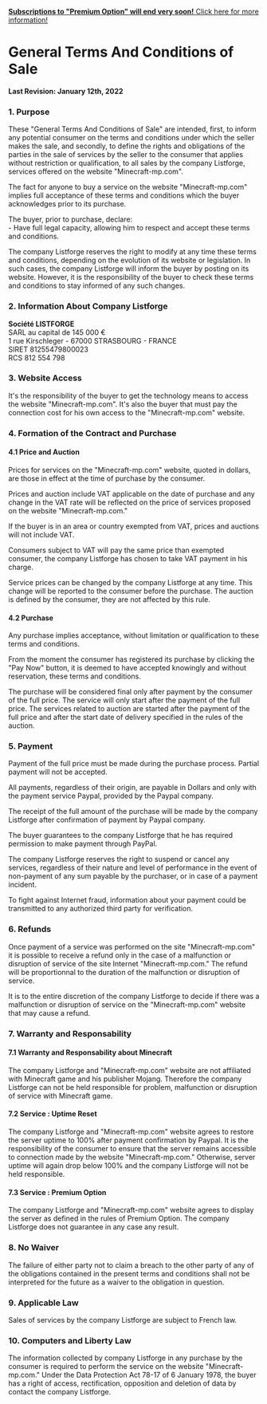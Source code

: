 [**Subscriptions to "Premium Option" will end very soon!** Click here for more information!](https://minecraft-mp.com/servers/premium/)

General Terms And Conditions of Sale
====================================

**Last Revision: January 12th, 2022**

### 1\. Purpose

These "General Terms And Conditions of Sale" are intended, first, to inform any potential consumer on the terms and conditions under which the seller makes the sale, and secondly, to define the rights and obligations of the parties in the sale of services by the seller to the consumer that applies without restriction or qualification, to all sales by the company Listforge, services offered on the website "Minecraft-mp.com".  
  
The fact for anyone to buy a service on the website "Minecraft-mp.com" implies full acceptance of these terms and conditions which the buyer acknowledges prior to its purchase.  
  
The buyer, prior to purchase, declare:  
\- Have full legal capacity, allowing him to respect and accept these terms and conditions.  
  
The company Listforge reserves the right to modify at any time these terms and conditions, depending on the evolution of its website or legislation. In such cases, the company Listforge will inform the buyer by posting on its website. However, it is the responsibility of the buyer to check these terms and conditions to stay informed of any such changes.

### 2\. Information About Company Listforge

**Société LISTFORGE**  
SARL au capital de 145 000 €  
1 rue Kirschleger - 67000 STRASBOURG - FRANCE  
SIRET 81255479800023  
RCS 812 554 798

### 3\. Website Access

It's the responsibility of the buyer to get the technology means to access the website "Minecraft-mp.com". It's also the buyer that must pay the connection cost for his own access to the "Minecraft-mp.com" website.

### 4\. Formation of the Contract and Purchase

#### 4.1 Price and Auction

Prices for services on the "Minecraft-mp.com" website, quoted in dollars, are those in effect at the time of purchase by the consumer.  
  
Prices and auction include VAT applicable on the date of purchase and any change in the VAT rate will be reflected on the price of services proposed on the website "Minecraft-mp.com."  
  
If the buyer is in an area or country exempted from VAT, prices and auctions will not include VAT.  
  
Consumers subject to VAT will pay the same price than exempted consumer, the company Listforge has chosen to take VAT payment in his charge.  
  
Service prices can be changed by the company Listforge at any time. This change will be reported to the consumer before the purchase. The auction is defined by the consumer, they are not affected by this rule.

#### 4.2 Purchase

Any purchase implies acceptance, without limitation or qualification to these terms and conditions.  
  
From the moment the consumer has registered its purchase by clicking the "Pay Now" button, it is deemed to have accepted knowingly and without reservation, these terms and conditions.  
  
The purchase will be considered final only after payment by the consumer of the full price. The service will only start after the payment of the full price. The services related to auction are started after the payment of the full price and after the start date of delivery specified in the rules of the auction.

### 5\. Payment

Payment of the full price must be made during the purchase process. Partial payment will not be accepted.  
  
All payments, regardless of their origin, are payable in Dollars and only with the payment service Paypal, provided by the Paypal company.  
  
The receipt of the full amount of the purchase will be made by the company Listforge after confirmation of payment by Paypal company.  
  
The buyer guarantees to the company Listforge that he has required permission to make payment through PayPal.  
  
The company Listforge reserves the right to suspend or cancel any services, regardless of their nature and level of performance in the event of non-payment of any sum payable by the purchaser, or in case of a payment incident.  
  
To fight against Internet fraud, information about your payment could be transmitted to any authorized third party for verification.

### 6\. Refunds

Once payment of a service was performed on the site "Minecraft-mp.com" it is possible to receive a refund only in the case of a malfunction or disruption of service of the site Internet "Minecraft-mp.com." The refund will be proportionnal to the duration of the malfunction or disruption of service.  
  
It is to the entire discretion of the company Listforge to decide if there was a malfunction or disruption of service on the "Minecraft-mp.com" website that may cause a refund.

### 7\. Warranty and Responsability

#### 7.1 Warranty and Responsability about Minecraft

The company Listforge and "Minecraft-mp.com" website are not affiliated with Minecraft game and his publisher Mojang. Therefore the company Listforge can not be held responsible for problem, malfunction or disruption of service with Minecraft game.  
  

#### 7.2 Service : Uptime Reset

The company Listforge and "Minecraft-mp.com" website agrees to restore the server uptime to 100% after payment confirmation by Paypal. It is the responsibility of the consumer to ensure that the server remains accessible to connection made by the website "Minecraft-mp.com." Otherwise, server uptime will again drop below 100% and the company Listforge will not be held responsible.

#### 7.3 Service : Premium Option

The company Listforge and "Minecraft-mp.com" website agrees to display the server as defined in the rules of Premium Option. The company Listforge does not guarantee in any case any result.

### 8\. No Waiver

The failure of either party not to claim a breach to the other party of any of the obligations contained in the present terms and conditions shall not be interpreted for the future as a waiver to the obligation in question.

### 9\. Applicable Law

Sales of services by the company Listforge are subject to French law.

### 10\. Computers and Liberty Law

The information collected by company Listforge in any purchase by the consumer is required to perform the service on the website "Minecraft-mp.com." Under the Data Protection Act 78-17 of 6 January 1978, the buyer has a right of access, rectification, opposition and deletion of data by contact the company Listforge.